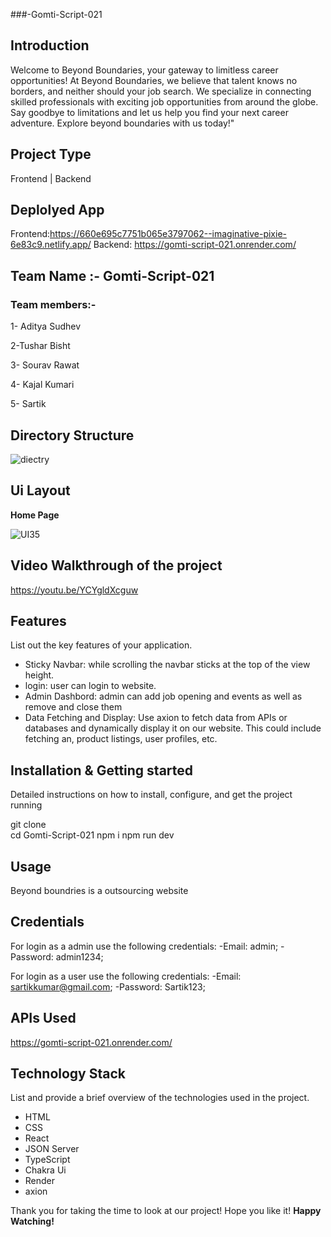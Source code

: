 ###-Gomti-Script-021

## Introduction 
Welcome to Beyond Boundaries, your gateway to limitless career opportunities! At Beyond Boundaries, we believe that talent knows no borders, and neither should your job search. We specialize in connecting skilled professionals with exciting job opportunities from around the globe. Say goodbye to limitations and let us help you find your next career adventure. Explore beyond boundaries with us today!"

## Project Type
Frontend | Backend 

## Deplolyed App
Frontend:https://660e695c7751b065e3797062--imaginative-pixie-6e83c9.netlify.app/
Backend: https://gomti-script-021.onrender.com/

## Team Name :- Gomti-Script-021



### Team members:-

1- Aditya Sudhev

2-Tushar Bisht

3- Sourav Rawat

4- Kajal Kumari

5- Sartik



## Directory Structure
![diectry](https://github.com/adithyasudev/Gomti-Script-021/assets/107359448/887880b7-aaec-4dda-8bcc-1539f8a980a5)


## Ui Layout
  **Home Page**

![UI35](https://github.com/adithyasudev/Gomti-Script-021/assets/107359448/07fffb1a-efc4-491b-9c02-e26990d3afe3)



## Video Walkthrough of the project
 https://youtu.be/YCYgldXcguw

## Features
List out the key features of your application.

- Sticky Navbar: while scrolling the navbar sticks at the top of the view height.
- login: user can login to website.
- Admin Dashbord: admin can add job opening and events as well as remove and close them
- Data Fetching and Display: Use axion to fetch data from APIs or databases and dynamically display it on our website. This could include fetching an, product listings, user profiles, etc.


## Installation & Getting started
Detailed instructions on how to install, configure, and get the project running

git clone  
cd Gomti-Script-021
npm i 
npm run dev


## Usage
Beyond boundries  is a outsourcing website 

## Credentials
For login  as a admin use the following credentials:
-Email: admin;
-Password: admin1234;

 For login  as a user use the following credentials:
-Email: sartikkumar@gmail.com;
-Password: Sartik123;
## APIs Used
https://gomti-script-021.onrender.com/

## Technology Stack
List and provide a brief overview of the technologies used in the project.

- HTML
- CSS
- React
- JSON Server
- TypeScript
- Chakra Ui
- Render
- axion



Thank you for taking the time to look at our project! Hope you like it!
  **Happy Watching!**

